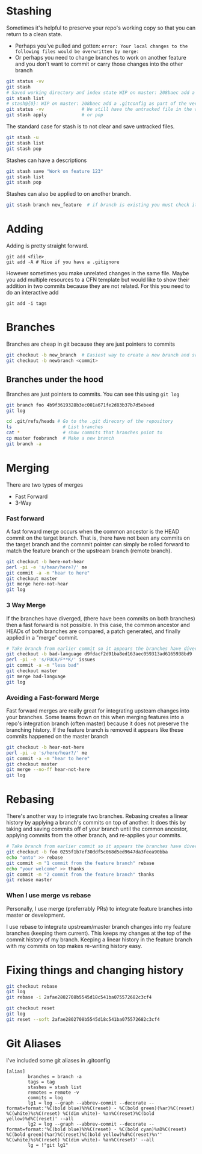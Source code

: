 # Stashing
Sometimes it's helpful to preserve your repo's working copy so that you can return to a clean state.
 * Perhaps you’ve pulled and gotten:
    `error: Your local changes to the following files would be overwritten by merge:`
 * Or perhaps you need to change branches to work on another feature and you don't want to commit or carry those changes into the other branch

```bash
git status -vv
git stash
# Saved working directory and index state WIP on master: 208baec add a .gitconfig as part of the versioned repo
git stash list
# stash@{0}: WIP on master: 208baec add a .gitconfig as part of the versioned repo
git status -vv              # We still have the untracked file in the working copy
git stash apply             # or pop
```

The standard case for stash is to not clear and save untracked files. 

```bash
git stash -u
git stash list
git stash pop
```

Stashes can have a descriptions

```bash
git stash save "Work on feature 123"
git stash list
git stash pop
```

Stashes can also be applied to on another branch. 

```bash
git stash branch new_feature  # if branch is existing you must check it out and pop
```

# Adding
Adding is pretty straight forward. 

``` 
git add <file>
git add -A # Nice if you have a .gitignore
```

However sometimes you make unrelated changes in the same file. Maybe you add multiple resources to a CFN template but would like to show their addition in two commits because they are not related. For this you need to do an interactive add

```
git add -i tags
```

# Branches

Branches are cheap in git because they are just pointers to commits

```bash
git checkout -b new_branch  # Easiest way to create a new branch and switch to it immediately.
git checkout -b newbranch <commit>
```

## Branches under the hood
Branches are just pointers to commits. You can see this using `git log`
```bash
git branch foo 4b9f3619328b3ec001a671fe2d83b37b7d5ebeed
git log
```

```bash
cd .git/refs/heads # Go to the .git direcory of the repository
ls                   # List branches
cat *                # show commits that branches point to
cp master foobranch  # Make a new branch
git branch -a
```

# Merging
There are two types of merges
 * Fast Forward
 * 3-Way

### Fast forward
A fast forward merge occurs when the common ancestor is the HEAD commit on the target branch. That is, there have not been any commits on the target branch and the comnmit pointer can simply be rolled forward to match the feature branch or the upstream branch (remote branch).

```bash
git checkout -b here-not-hear
perl -pi -e 's/hear/here?/' me
git commit -a -m "hear to here"
git checkout master
git merge here-not-hear
git log
```

### 3 Way Merge
If the branches have diverged, (there have been commits on both branches) then a fast forward is not possible. In this case, the common ancestor and HEADs of both branches are compared, a patch generated, and finally applied in a "merge" commit.

```bash
# Take branch from earlier commit so it appears the branches have diverged
git checkout -b bad-language d9fdacf2d91ba8ed163aec059313ad6165938bd9  
perl -pi -e 's/FUCK/F**K/' issues
git commit -a -m "less bad"
git checkout master
git merge bad-language
git log
```

### Avoiding a Fast-forward Merge
Fast forward merges are really great for integrating upsteam changes into your branches. Some teams frown on this when merging features into a repo's integration branch (often master) because it does not preserve the branching history. If the feature branch is removed it appears like these commits happened on the master branch

```bash
git checkout -b hear-not-here
perl -pi -e 's/here/hear?/' me
git commit -a -m "hear to here"
git checkout master
git merge --no-ff hear-not-here
git log
```

# Rebasing
There's another way to integrate two branches. Rebasing creates a linear history by applying a branch's commits on top of another. It does this by taking and saving commits off of your branch until the common ancestor, applying commits from the other branch, and re-applies your commits.

```bash
# Take branch from earlier commit so it appears the branches have diverged
git checkout -b foo 0255f1b7ef30ddf5c068d5ed9647da3feea90bba
echo "onto" >> rebase
git commit -m "1 commit from the feature branch" rebase
echo "your welcome" >> thanks
git commit -m "2 commit from the feature branch" thanks
git rebase master
```

### When I use merge vs rebase
Personally, I use merge (preferrably PRs) to integrate feature branches into master or development.

I use rebase to integrate upstream/master branch changes into my feature branches (keeping them current). This keeps my changes at the top of the commit history of my branch. Keeping a linear history in the feature branch with my commits on top makes re-writing history easy.

# Fixing things and changing history
```bash
git checkout rebase
git log
git rebase -i 2afae2802708b5545d18c541ba075572682c3cf4
```

```bash
git checkout reset
git log
git reset --soft 2afae2802708b5545d18c541ba075572682c3cf4
```

# Git Aliases
I've included some git aliases in .gitconfig

```
[alias]
        branches = branch -a
        tags = tag
        stashes = stash list
        remotes = remote -v
        commits = log
        lg1 = log --graph --abbrev-commit --decorate --format=format:'%C(bold blue)%h%C(reset) - %C(bold green)(%ar)%C(reset) %C(white)%s%C(reset) %C(dim white)- %an%C(reset)%C(bold yellow)%d%C(reset)' --all
        lg2 = log --graph --abbrev-commit --decorate --format=format:'%C(bold blue)%h%C(reset) - %C(bold cyan)%aD%C(reset) %C(bold green)(%ar)%C(reset)%C(bold yellow)%d%C(reset)%n''          %C(white)%s%C(reset) %C(dim white)- %an%C(reset)' --all
        lg = !"git lg1"
```
